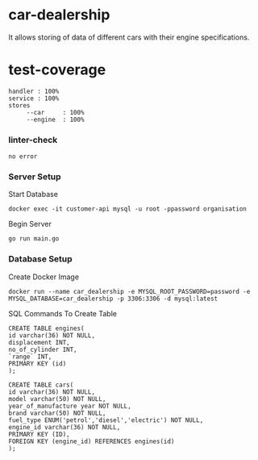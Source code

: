 # car-dealership
It allows storing of data of different cars with their engine specifications. 

# test-coverage
```
handler : 100%
service : 100%
stores
     --car     : 100%
     --engine  : 100%
```

### linter-check 
```
no error
```

### Server Setup

Start Database
```
docker exec -it customer-api mysql -u root -ppassword organisation
```
Begin Server 
```
go run main.go
```


### Database Setup

Create Docker Image 
```
docker run --name car_dealership -e MYSQL_ROOT_PASSWORD=password -e MYSQL_DATABASE=car_dealership -p 3306:3306 -d mysql:latest
```

SQL Commands To Create Table
```
CREATE TABLE engines(
id varchar(36) NOT NULL,
displacement INT,
no_of_cylinder INT,
`range` INT,
PRIMARY KEY (id)
);

CREATE TABLE cars(
id varchar(36) NOT NULL,
model varchar(50) NOT NULL,
year_of_manufacture year NOT NULL,
brand varchar(50) NOT NULL,
fuel_type ENUM('petrol','diesel','electric') NOT NULL,
engine_id varchar(36) NOT NULL,
PRIMARY KEY (ID),
FOREIGN KEY (engine_id) REFERENCES engines(id)
);

```